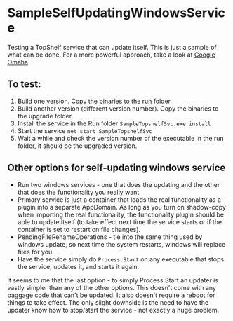 # SampleSelfUpdatingWindowsService
Testing a TopShelf service that can update itself. This is just a sample of what can be done. For a more powerful approach, take a look at [Google Omaha](https://omaha-consulting.com/auto-update-your-windows-service-with-google-omaha).

## To test:

1. Build one version. Copy the binaries to the run folder.
1. Build another version (different version number). Copy the binaries to the upgrade folder.
1. Install the service in the Run folder `SampleTopshelfSvc.exe install`
1. Start the service `net start SampleTopshelfSvc`
1. Wait a while and check the version number of the executable in the run folder, it should be the upgraded version.

## Other options for self-updating windows service

* Run two windows services - one that does the updating and the other that does the functionality you really want.
* Primary service is just a container that loads the real functionality as a plugin into a separate AppDomain. As long as you turn on shadow-copy when importing the real functionality, the functionality plugin should be able to update itself (to take effect next time the service starts or if the container is set to restart on file changes).
* PendingFileRenameOperations - tie into the same thing used by windows update, so next time the system restarts, windows will replace files for you.
* Have the service simply do `Process.Start` on any executable that stops the service, updates it, and starts it again.

It seems to me that the last option - to simply Process.Start an updater is vastly simpler than any of the other options. This doesn't come with any baggage code that can't be updated. It also doesn't require a reboot for things to take effect. The only slight downside is the need to have the updater know how to stop/start the service - not exactly a huge problem.
